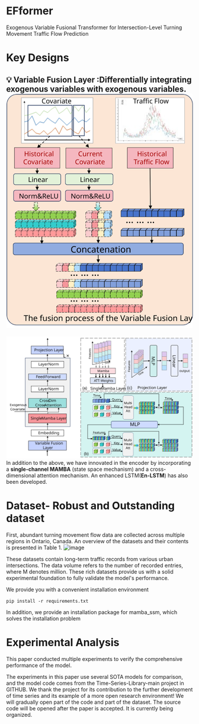 # **EFformer**
Exogenous Variable Fusional Transformer for Intersection-Level Turning Movement Traffic Flow Prediction
# Key Designs
:bulb: **Variable Fusion Layer** :Differentially integrating exogenous variables with exogenous variables.
![image](https://github.com/kakakakakakakakakakak/EMCF/blob/main/FIG/VFL.svg)
-------------------------------------------------------------------------------------------------------------------------

![image](https://github.com/kakakakakakakakakakak/EMCF/blob/main/FIG/EFformer.svg)
In addition to the above, we have innovated in the encoder by incorporating a **single-channel MAMBA** (state space mechanism) and a cross-dimensional attention mechanism. An enhanced LSTM(**En-LSTM**) has also been developed.
# Dataset- Robust and Outstanding dataset

First, abundant turning movement flow data are collected across multiple regions in Ontario, Canada. An overview of the datasets and their contents is presented in Table 1.
![image](https://github.com/user-attachments/assets/a049ccc3-d59d-4af0-b0ea-67df58bd84ad)

These datasets contain long-term traffic records from various urban intersections. The data volume refers to the number of recorded entries, where M denotes million.
These rich datasets provide us with a solid experimental foundation to fully validate the model's performance.

We provide you with a convenient installation environment

```
pip install -r requirements.txt
```
In addition, we provide an installation package for mamba_ssm, which solves the installation problem

# Experimental Analysis
This paper conducted multiple experiments to verify the comprehensive performance of the model.

The experiments in this paper use several SOTA models for comparison, and the model code comes from the Time-Series-Library-main project in GITHUB.  We thank the project for its contribution to the further development of time series and its example of a more open research environment!
We will gradually open part of the code and part of the dataset. The source code will be opened after the paper is accepted. It is currently being organized.
